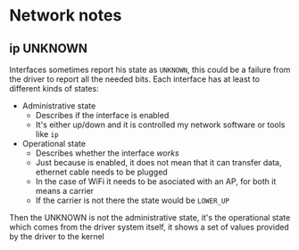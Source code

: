 # Network notes


## ip UNKNOWN

Interfaces sometimes report his state as `UNKNOWN`, this could be a failure from the driver to report
all the needed bits. 
Each interface has at least to different kinds of states:

* Administrative state
    * Describes if the interface is enabled
    * It's either up/down and it is controlled my network software or tools like `ip`
* Operational state
    * Describes whether the interface _works_
    * Just because is enabled, it does not mean that it can transfer data, ethernet cable needs to be plugged
    * In the case of WiFi it needs to be asociated with an AP, for both it means a carrier
    * If the carrier is not there the state would be `LOWER_UP`

Then the UNKNOWN is not the administrative state, it's the operational state which comes from
the driver system itself, it shows a set of values provided by the driver to the kernel